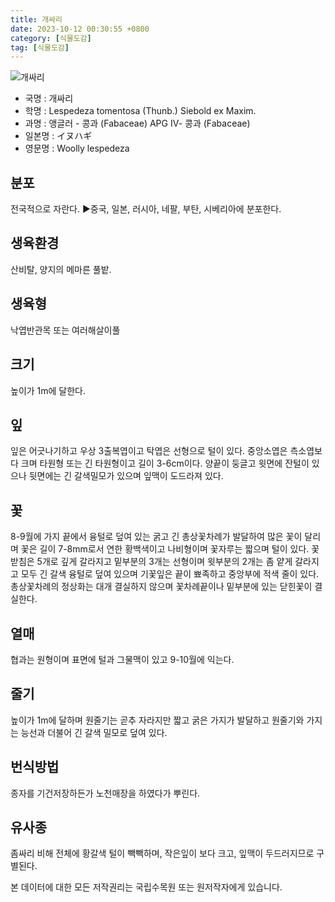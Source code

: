 ```yaml
---
title: 개싸리
date: 2023-10-12 00:30:55 +0800
category: [식물도감]
tag: [식물도감]
---
```




![개싸리](/fileUpload/plants/basic/Leguminosae/Lespedeza/12311/12311_1_th2.jpg)
- 국명 : 개싸리
- 학명 : Lespedeza tomentosa (Thunb.) Siebold ex Maxim.
- 과명 : 앵글러 - 콩과 (Fabaceae) APG Ⅳ- 콩과 (Fabaceae)
- 일본명 : イヌハギ
- 영문명 : Woolly lespedeza


## 분포
전국적으로 자란다. ▶중국, 일본, 러시아, 네팔, 부탄, 시베리아에 분포한다.
## 생육환경
산비탈, 양지의 메마른 풀밭.
## 생육형
낙엽반관목 또는 여러해살이풀
## 크기
높이가 1m에 달한다.
## 잎
잎은 어긋나기하고 우상 3출복엽이고 탁엽은 선형으로 털이 있다. 중앙소엽은 측소엽보다 크며 타원형 또는 긴 타원형이고 길이 3-6cm이다. 양끝이 둥글고 윗면에 잔털이 있으나 뒷면에는 긴 갈색밀모가 있으며 잎맥이 도드라져 있다.
## 꽃
8-9월에 가지 끝에서 융털로 덮여 있는 굵고 긴 총상꽃차례가 발달하여 많은 꽃이 달리며 꽃은 길이 7-8mm로서 연한 황백색이고 나비형이며 꽃자루는 짧으며 털이 있다. 꽃받침은 5개로 깊게 갈라지고 밑부분의 3개는 선형이며 윗부분의 2개는 좀 얕게 갈라지고 모두 긴 갈색 융털로 덮여 있으며 기꽃잎은 끝이 뾰족하고 중앙부에 적색 줄이 있다. 총상꽃차례의 정상화는 대개 결실하지 않으며 꽃차례끝이나 밑부분에 있는 닫힌꽃이 결실한다.
## 열매
협과는 원형이며 표면에 털과 그물맥이 있고 9-10월에 익는다.
## 줄기
높이가 1m에 달하며 원줄기는 곧추 자라지만 짧고 굵은 가지가 발달하고 원줄기와 가지는 능선과 더불어 긴 갈색 밀모로 덮여 있다.
## 번식방법
종자를 기건저장하든가 노천매장을 하였다가 뿌린다. 
## 유사종
좀싸리 비해 전체에 황갈색 털이 빽빽하며, 작은잎이 보다 크고, 잎맥이 두드러지므로 구별된다. 






본 데이터에 대한 모든 저작권리는 국립수목원 또는 원저작자에게 있습니다.

